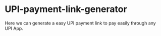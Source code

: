 # UPI-payment-link-generator
Here we can generate a easy UPI payment link to pay easily through any UPI App.
